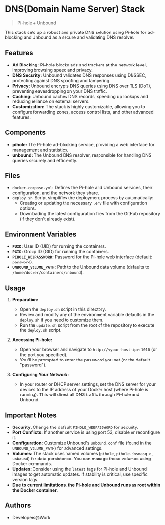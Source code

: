 # DNS(Domain Name Server) Stack 
> Pi-hole + Unbound

This stack sets up a robust and private DNS solution using Pi-hole for ad-blocking and Unbound as a secure and validating DNS resolver.

## Features

* **Ad Blocking:** Pi-hole blocks ads and trackers at the network level, improving browsing speed and privacy.
* **DNS Security:** Unbound validates DNS responses using DNSSEC, protecting against DNS spoofing and tampering.
* **Privacy:** Unbound encrypts DNS queries using DNS over TLS (DoT), preventing eavesdropping on your DNS traffic.
* **Caching:** Unbound caches DNS records, speeding up lookups and reducing reliance on external servers.
* **Customization:** The stack is highly customizable, allowing you to configure forwarding zones, access control lists, and other advanced features.

## Components

- **pihole:**  The Pi-hole ad-blocking service, providing a web interface for management and statistics.
- **unbound:** The Unbound DNS resolver, responsible for handling DNS queries securely and efficiently.

## Files

- `docker-compose.yml`: Defines the Pi-hole and Unbound services, their configuration, and the network they share.
- `deploy.sh`: Script simplifies the deployment process by automatically:
    -  Creating or updating the necessary `.env` file with configuration options.
    -  Downloading the latest configuration files from the GitHub repository (if they don't already exist).

## Environment Variables

- **`PUID`:** User ID (UID) for running the containers.
- **`PGID`:** Group ID (GID) for running the containers.
- **`PIHOLE_WEBPASSWORD`:** Password for the Pi-hole web interface (default: `password`). 
- **`UNBOUND_VOLUME_PATH`:** Path to the Unbound data volume (defaults to `/home/docker/containers/unbound`).

## Usage

1.  **Preparation:**
    -   Open the `deploy.sh` script in this directory.
    -   Review and modify any of the environment variable defaults in the `deploy.sh` if you need to customize them.
    -   Run the `update.sh` script from the root of the repository to execute the `deploy.sh` script.

2.  **Accessing Pi-hole:**
    -   Open your browser and navigate to `http://<your-host-ip>:1010` (or the port you specified).
    -   You'll be prompted to enter the password you set (or the default "password").

3.  **Configuring Your Network:**
    -   In your router or DHCP server settings, set the DNS server for your devices to the IP address of your Docker host (where Pi-hole is running). This will direct all DNS traffic through Pi-hole and Unbound.

## Important Notes

* **Security:** Change the default `PIHOLE_WEBPASSWORD` for security.
* **Port Conflicts:** If another service is using port 53, disable or reconfigure it.
* **Configuration:** Customize Unbound's `unbound.conf` file (found in the `UNBOUND_VOLUME_PATH`) for advanced settings.
* **Volumes:**  The stack uses named volumes (`pihole`, `pihole-dnsmasq_d`, `unbound`) for data persistence. You can manage these volumes using Docker commands.
* **Updates:**  Consider using the `latest` tags for Pi-hole and Unbound images to get automatic updates. If stability is critical, use specific version tags.
* **Due to current limitations, the Pi-hole and Unbound runs as root within the Docker container.**

## Authors

*   Developers@Work
